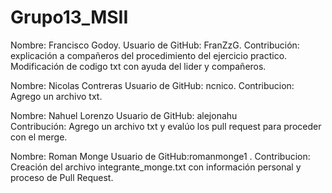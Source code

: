 # Grupo13_MSII

Nombre: Francisco Godoy.
Usuario de GitHub: FranZzG.
Contribución: explicación a compañeros del procedimiento del ejercicio practico.
Modificación de codigo txt con ayuda del lider y compañeros.


Nombre: Nicolas Contreras Usuario de GitHub: ncnico. Contribucion: Agrego un archivo txt.

Nombre: Nahuel Lorenzo
Usuario de GitHub: alejonahu    
Contribución: Agrego un archivo txt y evalúo los
pull request para proceder con el merge.


Nombre: Roman Monge Usuario de GitHub:romanmonge1 . Contribucion: Creación del archivo integrante_monge.txt con información personal y proceso de Pull Request.
